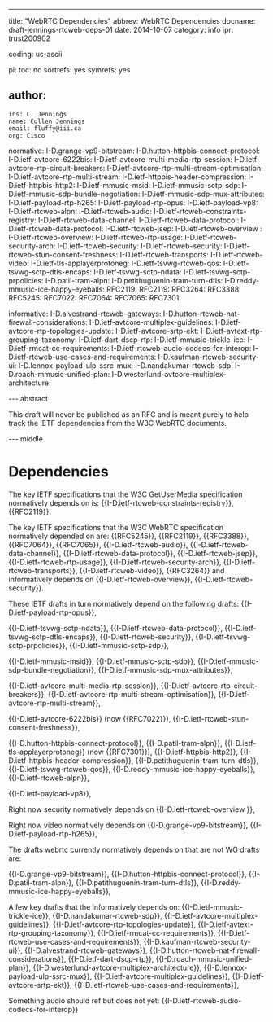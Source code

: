 ---
title: "WebRTC Dependencies"
abbrev: WebRTC Dependencies
docname: draft-jennings-rtcweb-deps-01
date: 2014-10-07
category: info
ipr: trust200902

coding: us-ascii

pi:
  toc: no
  sortrefs: yes
  symrefs: yes

author:
 -
    ins: C. Jennings
    name: Cullen Jennings
    email: fluffy@iii.ca
    org: Cisco 


normative:
  I-D.grange-vp9-bitstream:
  I-D.hutton-httpbis-connect-protocol:
  I-D.ietf-avtcore-6222bis:
  I-D.ietf-avtcore-multi-media-rtp-session:
  I-D.ietf-avtcore-rtp-circuit-breakers:
  I-D.ietf-avtcore-rtp-multi-stream-optimisation:
  I-D.ietf-avtcore-rtp-multi-stream:
  I-D.ietf-httpbis-header-compression:
  I-D.ietf-httpbis-http2:
  I-D.ietf-mmusic-msid:
  I-D.ietf-mmusic-sctp-sdp:
  I-D.ietf-mmusic-sdp-bundle-negotiation:
  I-D.ietf-mmusic-sdp-mux-attributes:
  I-D.ietf-payload-rtp-h265:
  I-D.ietf-payload-rtp-opus:
  I-D.ietf-payload-vp8:
  I-D.ietf-rtcweb-alpn:
  I-D.ietf-rtcweb-audio:
  I-D.ietf-rtcweb-constraints-registry:
  I-D.ietf-rtcweb-data-channel:
  I-D.ietf-rtcweb-data-protocol:
  I-D.ietf-rtcweb-data-protocol:
  I-D.ietf-rtcweb-jsep:
  I-D.ietf-rtcweb-overview :
  I-D.ietf-rtcweb-overview:
  I-D.ietf-rtcweb-rtp-usage:
  I-D.ietf-rtcweb-security-arch:
  I-D.ietf-rtcweb-security:
  I-D.ietf-rtcweb-security:
  I-D.ietf-rtcweb-stun-consent-freshness:
  I-D.ietf-rtcweb-transports:
  I-D.ietf-rtcweb-video:
  I-D.ietf-tls-applayerprotoneg:
  I-D.ietf-tsvwg-rtcweb-qos:
  I-D.ietf-tsvwg-sctp-dtls-encaps:
  I-D.ietf-tsvwg-sctp-ndata:
  I-D.ietf-tsvwg-sctp-prpolicies:
  I-D.patil-tram-alpn:
  I-D.petithuguenin-tram-turn-dtls:
  I-D.reddy-mmusic-ice-happy-eyeballs:
  RFC2119:
  RFC2119:
  RFC3264:
  RFC3388:
  RFC5245:
  RFC7022:
  RFC7064:
  RFC7065:
  RFC7301:

informative:
  I-D.alvestrand-rtcweb-gateways:
  I-D.hutton-rtcweb-nat-firewall-considerations:
  I-D.ietf-avtcore-multiplex-guidelines:
  I-D.ietf-avtcore-rtp-topologies-update:
  I-D.ietf-avtcore-srtp-ekt:
  I-D.ietf-avtext-rtp-grouping-taxonomy:
  I-D.ietf-dart-dscp-rtp:
  I-D.ietf-mmusic-trickle-ice:
  I-D.ietf-rmcat-cc-requirements:
  I-D.ietf-rtcweb-audio-codecs-for-interop:
  I-D.ietf-rtcweb-use-cases-and-requirements:
  I-D.kaufman-rtcweb-security-ui:
  I-D.lennox-payload-ulp-ssrc-mux:
  I-D.nandakumar-rtcweb-sdp:
  I-D.roach-mmusic-unified-plan:
  I-D.westerlund-avtcore-multiplex-architecture:


--- abstract

This draft will never be published as an RFC and is meant purely to help track the
IETF dependencies from the W3C WebRTC documents.

--- middle

Dependencies
============

The key IETF specifications that the W3C GetUserMedia specification normatively depends on is:
{{I-D.ietf-rtcweb-constraints-registry}},
{{RFC2119}}.


The key IETF specifications that the W3C WebRTC specification normatively depended on are:
{{RFC5245}},
{{RFC2119}},
{{RFC3388}},
{{RFC7064}},
{{RFC7065}},
{{I-D.ietf-rtcweb-audio}},
{{I-D.ietf-rtcweb-data-channel}},
{{I-D.ietf-rtcweb-data-protocol}},
{{I-D.ietf-rtcweb-jsep}},
{{I-D.ietf-rtcweb-rtp-usage}},
{{I-D.ietf-rtcweb-security-arch}},
{{I-D.ietf-rtcweb-transports}},
{{I-D.ietf-rtcweb-video}},
{{RFC3264}}
and
informatively depends 
on 
{{I-D.ietf-rtcweb-overview}}, 
{{I-D.ietf-rtcweb-security}}.

These IETF drafts in turn normatively depend on the following drafts:
{{I-D.ietf-payload-rtp-opus}}, 

{{I-D.ietf-tsvwg-sctp-ndata}}, 
{{I-D.ietf-rtcweb-data-protocol}}, 
{{I-D.ietf-tsvwg-sctp-dtls-encaps}}, 
{{I-D.ietf-rtcweb-security}}, 
{{I-D.ietf-tsvwg-sctp-prpolicies}}, 
{{I-D.ietf-mmusic-sctp-sdp}}, 

{{I-D.ietf-mmusic-msid}}, 
{{I-D.ietf-mmusic-sctp-sdp}}, 
{{I-D.ietf-mmusic-sdp-bundle-negotiation}}, 
{{I-D.ietf-mmusic-sdp-mux-attributes}}, 

{{I-D.ietf-avtcore-multi-media-rtp-session}}, 
{{I-D.ietf-avtcore-rtp-circuit-breakers}}, 
{{I-D.ietf-avtcore-rtp-multi-stream-optimisation}}, 
{{I-D.ietf-avtcore-rtp-multi-stream}}, 

{{I-D.ietf-avtcore-6222bis}} (now {{RFC7022}}),
{{I-D.ietf-rtcweb-stun-consent-freshness}}, 

{{I-D.hutton-httpbis-connect-protocol}}, 
{{I-D.patil-tram-alpn}}, 
{{I-D.ietf-tls-applayerprotoneg}} (now {{RFC7301}}),
{{I-D.ietf-httpbis-http2}}, 
{{I-D.ietf-httpbis-header-compression}}, 
{{I-D.petithuguenin-tram-turn-dtls}}, 
{{I-D.ietf-tsvwg-rtcweb-qos}}, 
{{I-D.reddy-mmusic-ice-happy-eyeballs}}, 
{{I-D.ietf-rtcweb-alpn}}, 

{{I-D.ietf-payload-vp8}}, 


Right now security normatively depends on
{{I-D.ietf-rtcweb-overview }}, 

Right now video normatively depends on
{{I-D.grange-vp9-bitstream}}, 
{{I-D.ietf-payload-rtp-h265}}, 

The drafts webrtc currently normatively depends on that are not WG drafts are:

{{I-D.grange-vp9-bitstream}}, 
{{I-D.hutton-httpbis-connect-protocol}}, 
{{I-D.patil-tram-alpn}}, 
{{I-D.petithuguenin-tram-turn-dtls}}, 
{{I-D.reddy-mmusic-ice-happy-eyeballs}},



A few key drafts that the informatively depends on:
{{I-D.ietf-mmusic-trickle-ice}}, 
{{I-D.nandakumar-rtcweb-sdp}}, 
{{I-D.ietf-avtcore-multiplex-guidelines}}, 
{{I-D.ietf-avtcore-rtp-topologies-update}}, 
{{I-D.ietf-avtext-rtp-grouping-taxonomy}}, 
{{I-D.ietf-rmcat-cc-requirements}}, 
{{I-D.ietf-rtcweb-use-cases-and-requirements}}, 
{{I-D.kaufman-rtcweb-security-ui}}, 
{{I-D.alvestrand-rtcweb-gateways}}, 
{{I-D.hutton-rtcweb-nat-firewall-considerations}}, 
{{I-D.ietf-dart-dscp-rtp}}, 
{{I-D.roach-mmusic-unified-plan}}, 
{{I-D.westerlund-avtcore-multiplex-architecture}}, 
{{I-D.lennox-payload-ulp-ssrc-mux}}, 
{{I-D.ietf-avtcore-multiplex-guidelines}}, 
{{I-D.ietf-avtcore-srtp-ekt}}, 
{{I-D.ietf-rtcweb-use-cases-and-requirements}}, 


Something audio should ref but does not yet:
{{I-D.ietf-rtcweb-audio-codecs-for-interop}}

